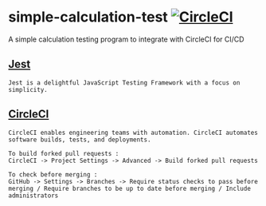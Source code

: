 # simple-calculation-test [![CircleCI](https://circleci.com/gh/lzguangzl/simple-calculation-test.svg?style=svg)](https://circleci.com/gh/lzguangzl/simple-calculation-test)

A simple calculation testing program to integrate with CircleCI for CI/CD

## [Jest](https://jestjs.io/)

```
Jest is a delightful JavaScript Testing Framework with a focus on simplicity.
```

## [CircleCI](https://circleci.com/)

```
CircleCI enables engineering teams with automation. CircleCI automates software builds, tests, and deployments.

To build forked pull requests :
CircleCI -> Project Settings -> Advanced -> Build forked pull requests

To check before merging :
GitHub -> Settings -> Branches -> Require status checks to pass before merging / Require branches to be up to date before merging / Include administrators
```
